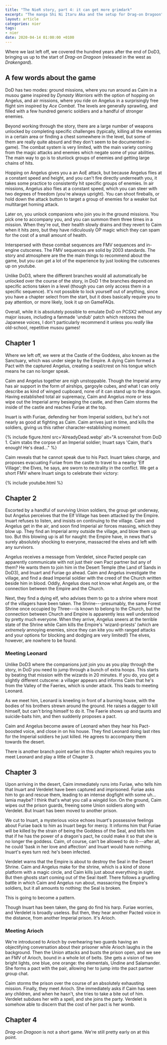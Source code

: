 ```yaml
---
title: "The NieR story, part 4: it can get more grimdark"
excerpt: "The manga Shi Ni Itaru Aka and the setup for Drag-on Dragoon"
layout: article
categories: nier
tags:
- nier
date: 2020-04-14 01:00:00 +0100
---
```

Where we last left off, we covered the hundred years after the end of DoD3, bringing us up to the start of <cite>Drag-on Dragoon</cite> (released in the west as <cite>Drakengard</cite>).

## A few words about the game

DoD has two modes: ground missions, where you run around as Caim in a musou game inspired by <cite>Dynasty Warriors</cite> with the option of hopping on Angelus, and air missions, where you ride on Angelus in a surprisingly free flight sim inspired by <cite>Ace Combat</cite>. The levels are generally sprawling, and filled with a few hundred generic soldiers and a handful of stronger enemies.

Beyond working through the story, there are a large number of weapons unlocked by completing specific challenges (typically, killing all the enemies in a certain area or finding a chest somewhere in the level, but some of them are really quite absurd and they don't seem to be documented in-game). The combat system is very limited, with the main variety coming from the magic attacks and enemies which negate some of your abilities. The main way to go is to stunlock groups of enemies and getting large chains of hits.

Hopping on Angelus gives you a an AoE attack, but because Angelus flies at a constant speed and height, and you can't fire directly underneath you, it takes some practice to consistently hit specific groups of enemies. In air missions, Angelus also flies at a constant speed, which you can steer with two degrees of freedom (you're always upright). You can shoot fireballs, or hold down the attack button to target a group of enemies for a weaker but multitarget homing attack.

Later on, you unlock companions who join you in the ground missions. You pick one to accompany you, and you can summon them three times in a mission. When they're out, their health slowly drains and they revert to Caim when it hits zero, but they have ridiculously OP magic which they can spam for the cost of a small amount of health.

Interspersed with these combat sequences are FMV sequences and in-engine cutscenes. The FMV sequences are solid by 2003 standards. The story and atmosphere are the the main things to recommend about the game, but you can get a lot of the experience by just looking the cutscenes up on youtube.

Unlike DoD3, where the different branches would all automatically be unlocked over the course of the story, in DoD 1 the branches depend on specific actions taken in a level (though you can only access them in a specific sequence). It's not possible to lock yourself out of anything, since you have a chapter select from the start, but it does basically require you to pay attention, or more likely, look it up on GameFAQs.

Overall, while it is absolutely possible to emulate DoD on PCSX2 without any major issues, including a fanmade 'undub' patch which restores the Japanese voices, I don't particularly recommend it unless you *really* like old-school, repetitive musou games!

## Chapter 1

Where we left off, we were at the Castle of the Goddess, also known as the Sanctuary, which was under siege by the Empire. A dying Caim formed a Pact with the captured Angelus, creating a seal/crest on his tongue which means he can no longer speak.

Caim and Angelus together are nigh unstoppable. Though the Imperial army has air support in the form of airships, gargoyle cubes, and what I can only describe as kind of winged cupboard, none of it can stand up to the dragon. Having established total air supremacy, Caim and Angelus more or less wipe out the Imperial army besieging the castle, and then Caim storms the inside of the castle and reaches Furiae at the top.

Inuart is with Furiae, defending her from Imperial soldiers, but he's not nearly as good at fighting as Caim. Caim arrives just in time, and kills the soldiers, giving us this rather character-establishing moment:

{% include figure.html src='AlreadyDead.webp' alt="A screenshot from DoD 1. Caim stabs the corpse of an Imperial soldier; Inuart says 'Caim, that's enough! He's dead..." %}

Caim reveals that he cannot speak due to his Pact. Inuart takes charge, and proposes evacuating Furiae from the castle to travel to a nearby 'Elf Village'; the Elves, he says, are sworn to neutrality in the conflict. We get a short FMV where Inuart sings to celebrate their victory:

{% include youtube.html %}

## Chapter 2

Escorted by a handful of surviving Union soldiers, the group get underway, but Angelus perceives that the Elf Village has been attacked by the Empire. Inuart refuses to listen, and insists on continuing to the village. Caim and Angelus get in the air, and soon find Imperial air forces massing, which they blow up. They find an Imperial army outside the village, and blow them up too. But this blowing up is all for naught: the Empire have, in news that's surely absolutely shocking to everyone, massacred the elves and left with any survivors.

Angelus receives a message from Verdelet, since Pacted people can apparently communicate with not just their own Pact partner but any of them? He wants them to join him in the Desert Temple (the Land of Sands in DoD3), and Inuart and Furiae go ahead. Caim and Angelus investigate the village, and find a dead Imperial soldier with the creed of the Church written beside him in blood. Oddly, Angelus does not know what Angels are, or the connection between the Empire and the Church.

Next, they find a dying elf, who advises them to go to a shrine where most of the villagers have been taken. The Shrine---presumably, the same Forest Shrine once occupied by Three---is known to belong to the Church, but the connection between Church and Empire is apparently less well understood by pretty much everyone. When they arrive, Angelus sneers at the terrible state of the Shrine while Caim kills the Empire's 'wizard-priests' (which are *extremely* annoying enemies, since they can kite you with ranged attacks and your options for blocking and dodging are very limited!) The elves, however, are nowhere to be found.

### Meeting Leonard

Unlike DoD3 where the companions just join you as you play through the story, in DoD you need to jump through a bunch of extra hoops. This starts by beating that mission with the wizards in 20 minutes. If you do, you get a slightly different cutscene: a villager appears and informs Caim that he's from the Valley of the Faeries, which is under attack. This leads to meeting Leonard.

As we meet him, Leonard is kneeling in front of a burning house, with the bodies of his brothers strewn around the ground. He raises a dagger to kill himself, but can't bring himself to do it. The Faerie shows up and taunts and suicide-baits him, and then suddenly proposes a pact.

Caim and Angelus become aware of Leonard when they hear his Pact-boosted voice, and close in on his house. They find Leonard doing last rites for the Imperial soldiers he just killed. He agrees to accompany them towards the desert.

There is another branch point earlier in this chapter which requires you to meet Leonard and play a little of Chapter 3.

## Chapter 3

Upon arriving in the desert, Caim immediately runs into Furiae, who tells him that Inuart and Verdelet have been captured and imprisoned. Furiae asks him to go and rescue them, leading to an intense dogfight with some uh... lamia maybe? I think that's what you call a wingéd lion. On the ground, Caim wipes out the prison guards, freeing some Union soldiers along with Verdelet. But Inuart has been moved to another prison.

We cut to Inuart, a mysterious voice echoes Inuart's possessive feelings about Furiae back to him as Inuart begs for mercy. It informs him that Furiae will be killed by the strain of being the Goddess of the Seal, and tells him that if he has the power of a dragon's pact, he could make it so that she is no longer the goddess. Caim, of course, can't be allowed to do it---after all, he could 'bask in her love and affection' and Inuart would have nothing. Inuart's eyes turn red: he's been infected.

Verdelet warns that the Empire is about to destroy the Seal in the Desert Shrine. Caim and Angelus make for the shrine, which is a kind of stone platform with a magic circle, and Caim kills just about everything in sight. But then ghosts start coming out of the Seal itself. There follows a gruelling battle in which Caim and Angelus run about, massacring the Empire's soldiers, but it all amounts to nothing: the Seal is broken.

This is going to become a pattern.

Though Inuart has been taken, the gang do find his harp. Furiae worries, and Verdelet is broadly useless. But then, they hear another Pacted voice in the distance, from another Imperial prison. It's Arioch.

### Meeting Arioch

We're introduced to Arioch by overhearing two guards having an objectifying conversation about their prisoner while Arioch laughs in the background. Then the Union attacks and busts the prison open, and we see an FMV of Arioch, bound in a whole lot of belts. She gets a vision of two bright lights, one blue, one orange: the elementals, Undine and Salamander. She forms a pact with the pair, allowing her to jump into the pact partner group chat.

Caim storms the prison over the course of an absolutely exhausting mission. Finally, they meet Arioch. She immediately asks if Caim has seen any children, and when he hasn't, she tries to take a bite out of him. Verdelet subdues her with a spell, and she joins the party. Verdelet is somehow able to discern that the cost of her pact is her womb.

## Chapter 4

<cite>Drag-on Dragoon</cite> is not a short game. We're still pretty early on at this point.

